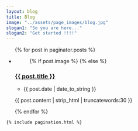 ```yaml
---
layout: blog
title: Blog
image: "../assets/page_images/blog.jpg"
slogan1: "So you are here..."
slogan2: "Get started !!!!"
---
```



<div class="main">
		<ul class="blog-list">
{% for post in paginator.posts %}
<li>
	<figure class="" >
	
{% if post.image %}
<a href="{{ post.url }}" title="" style="background-image: url({{ post.image }})"></a>
{% else %}
<a href="{{ post.url }}" title="" style="background-image: url({{ site.baseurl }}assets/post_images/{{post.post_for}}.png)"></a>
</figure>
<div class="blog-content">            
<h3><a href="{{ post.url }}">{{ post.title }}</a></h3>            
<ul>
<li>
<time>
<span class="posted-on">
<time>
<time class="entry-date published">{{ post.date | date_to_string }}</time>
</time>
</span>
</time>
</li>
</ul>
<p>{{ post.content | strip_html | truncatewords:30 }}</p>
</div>
</li>
{% endfor %}	
</ul>

	{% include pagination.html %}

</div>
